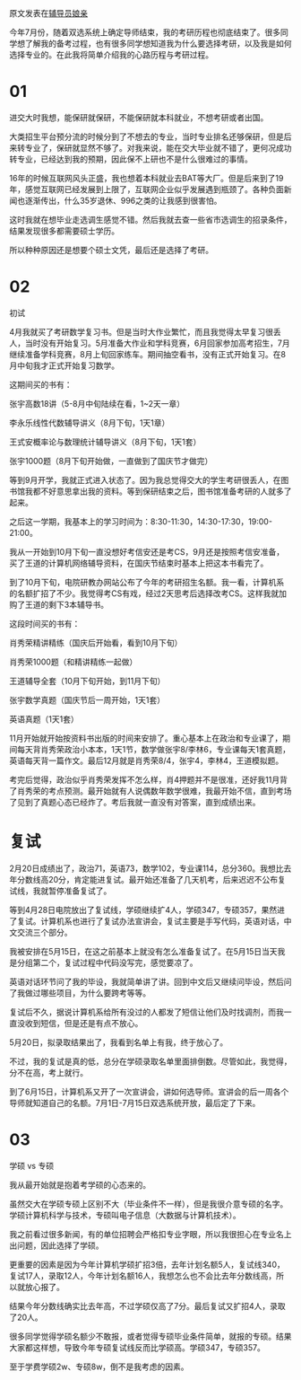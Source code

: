 原文发表在[辅导员娘亲](https://mp.weixin.qq.com/s?__biz=MzAwNDUwMDE2NQ==&mid=2649967040&idx=1&sn=43d7aee6cfde764485fbcaf0f8942047&chksm=832d166ab45a9f7cb80c9ca7aa4131d58d5fb273f4e913810fc5b1a5c8778c9aac00c5232701&mpshare=1&scene=1&srcid=1031rxQDThXovBAQcVjhSlj4&sharer_sharetime=1604129987332&sharer_shareid=c886d9f94db97e8831ff54ee0e5d9699&key=7d58995a1c8c77ca202a48b28b71e080ee6f94c824b0a950ff66c045c5e062a9b5bdbb2d0961d4efa9c79b5f0c3d554bd17603bae652796b1941c22404fc70858b98a25b8415c403b1c972d78671ef2854fcdff7bad6e489858bda731631541148628fa9680ed716df4ea2579f0db3b166eb185334e54a984d0caa651dfb9bc4&ascene=1&uin=MTE0NzgzNDQyNQ%3D%3D&devicetype=Windows+10+x64&version=6300002f&lang=zh_CN&exportkey=A6WB6%2FUZ4JktB6FVgSNKsm8%3D&pass_ticket=fIzT2I2t4Wk0ICiuPP4lbw5E9AFzwZ5g6z8ARqv5h7BSViUJ6jj16GsJilNWQy1E&wx_header=0)

今年7月份，随着双选系统上确定导师结束，我的考研历程也彻底结束了。很多同学想了解我的备考过程，也有很多同学想知道我为什么要选择考研，以及我是如何选择专业的。在此我将简单介绍我的心路历程与考研过程。



# 01

进交大时我想，能保研就保研，不能保研就本科就业，不想考研或者出国。

大类招生平台预分流的时候分到了不想去的专业，当时专业排名还够保研，但是后来转专业了，保研就显然不够了。对我来说，能在交大毕业就不错了，更何况成功转专业，已经达到我的预期，因此保不上研也不是什么很难过的事情。



16年的时候互联网风头正盛，我也想着本科就业去BAT等大厂。但是后来到了19年，感觉互联网已经发展到上限了，互联网企业似乎发展遇到瓶颈了。各种负面新闻也逐渐传出，什么35岁退休、996之类的让我感到很害怕。

 

这时我就在想毕业走选调生感觉不错。然后我就去查一些省市选调生的招录条件，结果发现很多都需要硕士学历。

 

所以种种原因还是想要个硕士文凭，最后还是选择了考研。





# 02

初试

4月我就买了考研数学复习书。但是当时大作业繁忙，而且我觉得太早复习很丢人，当时没有开始复习。5月准备大作业和学科竞赛，6月回家参加高考招生，7月继续准备学科竞赛，8月上旬回家练车。期间抽空看书，没有正式开始复习。在8月中旬我才正式开始复习数学。

 

这期间买的书有：


张宇高数18讲（5-8月中旬陆续在看，1~2天一章）

李永乐线性代数辅导讲义（8月下旬，1天1章）

王式安概率论与数理统计辅导讲义（8月下旬，1天1套）

张宇1000题（8月下旬开始做，一直做到了国庆节才做完）



等到9月开学，我就正式进入状态了。因为我总觉得交大的学生考研很丢人，在图书馆我都不好意思拿出我的资料。等到保研结束之后，图书馆准备考研的人就多了起来。

 

之后这一学期，我基本上的学习时间为：8:30-11:30，14:30-17:30，19:00-21:00。







我从一开始到10月下旬一直没想好考信安还是考CS，9月还是按照考信安准备，买了王道的计算机网络辅导资料，在国庆节结束时基本上把这本书看完了。

 

到了10月下旬，电院研教办网站公布了今年的考研招生名额。我一看，计算机系的名额扩招了不少。我觉得考CS有戏，经过2天思考后选择改考CS。这样我就加购了王道的剩下3本辅导书。



这段时间买的书有：

肖秀荣精讲精练（国庆后开始看，看到10月下旬）

肖秀荣1000题（和精讲精练一起做）

王道辅导全套（10月下旬开始，到11月下旬）

张宇数学真题（国庆节后一周开始，1天1套）

英语真题（1天1套）



11月开始就开始按资料书出版的时间来安排了。重心基本上在政治和专业课了，期间每天背肖秀荣政治小本本，1天1节，数学做张宇8/李林6，专业课每天1套真题，英语每天背一篇作文。最后12月就是肖秀荣8/4，张宇4，李林4，王道模拟题。

 

考完后觉得，政治似乎肖秀荣发挥不怎么样，肖4押题并不是很准，还好我11月背了肖秀荣的考点预测。最开始就有人说偶数年数学很难，我最开始不信，直到考场了见到了真题心态已经炸了。考后我就一直没有对答案，直到成绩出来。







# 复试

2月20日成绩出了，政治71，英语73，数学102，专业课114，总分360。我想比去年分数线高20分，肯定能进复试。最开始还准备了几天机考，后来迟迟不公布复试线，我就暂停准备复试了。



等到4月28日电院放出了复试线，学硕继续扩4人，学硕347，专硕357，果然进了复试。计算机系也进行了复试办法宣讲会，复试主要是手写代码，英语对话，中文交流三个部分。

 

我被安排在5月15日，在这之前基本上就没有怎么准备复试了。在5月15日当天我是分组第二个，复试过程中代码没写完，感觉要凉了。

 

英语对话环节问了我的毕设，我就简单讲了讲。回到中文后又继续问毕设，然后问了我做过哪些项目，为什么要跨考等等。



复试后不久，据说计算机系给所有没过的人都发了短信让他们及时找调剂，而我一直没收到短信，但是还是有点不放心。




5月20日，拟录取结果出了，我看到名单上有我，终于放心了。

 

不过，我的复试是真的低，总分在学硕录取名单里面排倒数。尽管如此，我觉得，分不在高，考上就行。

 

到了6月15日，计算机系又开了一次宣讲会，讲如何选导师。宣讲会的后一周各个导师就知道自己的名额。7月1日-7月15日双选系统开放，最后定了下来。



# 03

学硕 vs 专硕


我从最开始就是抱着考学硕的心态来的。

 

虽然交大在学硕专硕上区别不大（毕业条件不一样），但是我很介意专硕的名字。学硕计算机科学与技术，专硕叫电子信息（大数据与计算机技术）。

 

我之前看过很多新闻，有的单位招聘会严格扣专业字眼，所以我很担心在专业名上出问题，因此选择了学硕。

 

更重要的因素是因为今年计算机学硕扩招3倍，去年计划名额5人，复试线340，复试17人，录取12人，今年计划名额16人，我想怎么也不会比去年分数线高，所以就放心报了。

 

结果今年分数线确实比去年高，不过学硕仅高了7分。最后复试又扩招4人，录取了20人。

 

很多同学觉得学硕名额少不敢报，或者觉得专硕毕业条件简单，就报的专硕。结果大家都这样想，导致今年专硕复试线反而比学硕高。学硕347，专硕357。

 

至于学费学硕2w、专硕8w，倒不是我考虑的因素。

